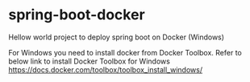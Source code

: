 # spring-boot-docker
Hellow world project to deploy spring boot on Docker (Windows)

For Windows you need to install docker from Docker Toolbox. Refer to below link to install Docker Toolbox for Windows
https://docs.docker.com/toolbox/toolbox_install_windows/


